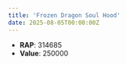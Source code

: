 ```yaml
---
title: 'Frozen Dragon Soul Hood'
date: 2025-08-05T00:00:00Z
---
```

- **RAP**: 314685
- **Value**: 250000
